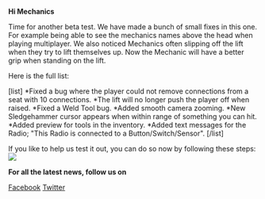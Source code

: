 **Hi Mechanics**


Time for another beta test. We have made a bunch of small fixes in this one.
For example being able to see the mechanics names above the head when playing multiplayer. We also noticed Mechanics often slipping off the lift when they try to lift themselves up. Now the Mechanic will have a better grip when standing on the lift.

Here is the full list:

[list]
*Fixed a bug where the player could not remove connections from a seat with 10 connections.
*The lift will no longer push the player off when raised.
*Fixed a Weld Tool bug.
*Added smooth camera zooming.
*New Sledgehammer cursor appears when within range of something you can hit.
*Added preview for tools in the inventory.
*Added text messages for the Radio; "This Radio is connected to a Button/Switch/Sensor".
[/list]

If you like to help us test it out, you can do so now by following these steps:
![](http://i.imgur.com/3RWu68O.png)

**For all the latest news, follow us on** 

[Facebook](https://www.facebook.com/scrapmechanic/)
[Twitter](https://twitter.com/ScrapMechanic)